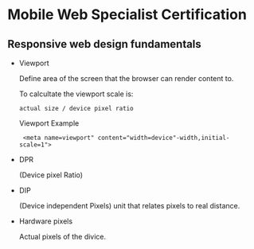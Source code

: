 # Mobile Web Specialist Certification

## Responsive web design fundamentals

* Viewport 

  Define area of the screen that the browser can render content to.

  To calcultate the viewport scale is: 
   ```
   actual size / device pixel ratio
   ```
    Viewport Example
   ```
    <meta name=viewport" content="width=device"-width,initial-scale=1">
   ```

* DPR
   
   (Device pixel Ratio)

* DIP 

  (Device independent Pixels) unit that relates pixels to real distance.

* Hardware pixels
  
  Actual pixels of the divice.


